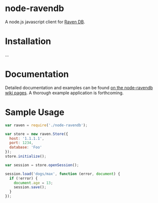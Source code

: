 node-ravendb
============
A node.js javascript client for [Raven DB](http://ravendb.net/).

Installation
============
...


Documentation
=============
Detailed documentation and examples can be found [on the node-ravendb wiki pages](https://github.com/mattdaly/node-ravendb/wiki). A thorough example application is forthcoming.

Sample Usage
=============
```javascript
var raven = require('./node-ravendb');

var store = new raven.Store({ 
  host: '1.1.1.1', 
  port: 1234, 
  database: 'Foo' 
});
store.initialize();

var session = store.openSession();

session.load('dogs/max', function (error, document) {
  if (!error) {
    document.age = 13;
    session.save();
  }
});
```
